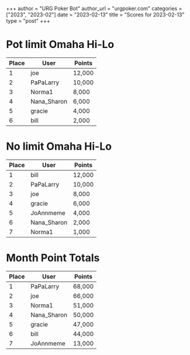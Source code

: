 +++
author = "URG Poker Bot"
author_url = "urgpoker.com"
categories = ["2023", "2023-02"]
date = "2023-02-13"
title = "Scores for 2023-02-13"
type = "post"
+++
# Pot limit Omaha Hi-Lo

| Place | User | Points |
|-------|------|--------|
| 1 | joe | 12,000 |
| 2 | PaPaLarry | 10,000 |
| 3 | Norma1 | 8,000 |
| 4 | Nana_Sharon | 6,000 |
| 5 | gracie | 4,000 |
| 6 | bill | 2,000 |

# No limit Omaha Hi-Lo

| Place | User | Points |
|-------|------|--------|
| 1 | bill | 12,000 |
| 2 | PaPaLarry | 10,000 |
| 3 | joe | 8,000 |
| 4 | gracie | 6,000 |
| 5 | JoAnnmeme | 4,000 |
| 6 | Nana_Sharon | 2,000 |
| 7 | Norma1 | 1,000 |

# Month Point Totals

| Place | User | Points |
|-------|------|--------|
| 1 | PaPaLarry | 68,000 |
| 2 | joe | 66,000 |
| 3 | Norma1 | 51,000 |
| 4 | Nana_Sharon | 50,000 |
| 5 | gracie | 47,000 |
| 6 | bill | 44,000 |
| 7 | JoAnnmeme | 13,000 |
